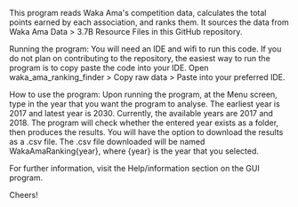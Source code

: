 This program reads Waka Ama's competition data, calculates the total points earned by each association, and ranks them. It sources the data from Waka Ama Data > 3.7B Resource Files in this GitHub repository.

Running the program:
You will need an IDE and wifi to run this code.
If you do not plan on contributing to the repository, the easiest way to run the program is to copy paste the code into your IDE. Open waka_ama_ranking_finder > Copy raw data > Paste into your preferred IDE.

How to use the program:
Upon running the program, at the Menu screen, type in the year that you want the program to analyse. The earliest year is 2017 and latest year is 2030. Currently, the available years are 2017 and 2018. The program will check whether the entered year exists as a folder, then produces the results. You will have the option to download the results as a .csv file. The .csv file downloaded will be named WakaAmaRanking{year}, where {year} is the year that you selected.

For further information, visit the Help/information section on the GUI program.

Cheers!

